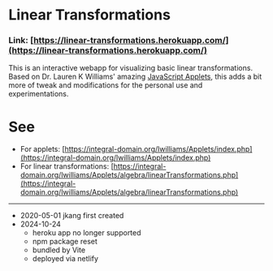 # Linear Transformations

### Link: [https://linear-transformations.herokuapp.com/](https://linear-transformations.herokuapp.com/)

This is an interactive webapp for visualizing basic linear transformations. Based on Dr. Lauren K Williams' amazing [JavaScript Applets](https://integral-domain.org/lwilliams/Applets/algebra/linearTransformations.php), this adds a bit more of tweak and modifications for the personal use and experimentations.


# See
- For applets: [https://integral-domain.org/lwilliams/Applets/index.php](https://integral-domain.org/lwilliams/Applets/index.php)
- For linear transformations: [https://integral-domain.org/lwilliams/Applets/algebra/linearTransformations.php](https://integral-domain.org/lwilliams/Applets/algebra/linearTransformations.php)

---
- 2020-05-01 jkang first created
- 2024-10-24 
    - heroku app no longer supported
    - npm package reset
    - bundled by Vite
    - deployed via netlify